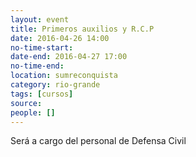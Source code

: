 ```yaml
---
layout: event 
title: Primeros auxilios y R.C.P
date: 2016-04-26 14:00
no-time-start: 
date-end: 2016-04-27 17:00
no-time-end: 
location: sumreconquista
category: rio-grande
tags: [cursos]
source: 
people: []
---
```


Será a cargo del personal de Defensa Civil